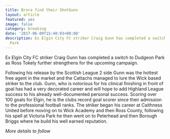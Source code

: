 ```yaml
---
title: Brora find their ShotGunn
layout: article
featured: yes
image: false
category: breaking
date: '2017-06-09T15:40:03+00:00'
description: Ex Elgin City FC striker Craig Gunn has completed a switch to Dudgeon
  Park
---
```

Ex Elgin City FC striker Craig Gunn has completed a switch to Dudgeon Park as Ross Tokely further strengthens for the upcoming campaign.

Following his release by the Scottish League 2 side Gunn was the hottest free agent in the market and the Cattachs managed to lure the Wick based striker to the club. Gunn, who is notorious for his clinical finishing in front of goal has had a very decorated career and will hope to add Highland League success to his already well-documented personal success. Scoring over 100 goals for Elgin, he is the clubs record goal scorer since their admission to the professional football ranks. The striker began his career at Caithness United before moving on to Wick Academy and then Ross County, following his spell at Victoria Park he then went on to Peterhead and then Borough Briggs where he build his well earned reputation.

*More details to follow*
